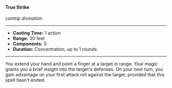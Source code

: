 #### True Strike
*cantrip divination*
___
- **Casting Time:** 1 action
- **Range:** 30 feet
- **Components:** S
- **Duration:** Concentration, up to 1 rounds
___
You extend your hand and point a finger at a target in range. Your magic grants you a brief insight into the target's defenses. On your next turn, you gain advantage on your first attack roll against the target, provided that this spell hasn't ended.
